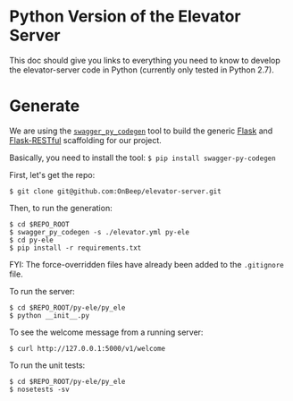 # Python Version of the Elevator Server
This doc should give you links to everything you need to know to develop
the elevator-server code in Python (currently only tested in Python 2.7).

# Generate
We are using the [`swagger_py_codegen`](https://github.com/guokr/swagger-py-codegen)
tool to build the generic [Flask](http://flask.pocoo.org/) and
[Flask-RESTful](http://flask-restful-cn.readthedocs.org/en/0.3.5/) scaffolding
for our project.

Basically, you need to install the tool:
`$ pip install swagger-py-codegen`

First, let's get the repo:
```
$ git clone git@github.com:OnBeep/elevator-server.git
```
Then, to run the generation:

```
$ cd $REPO_ROOT
$ swagger_py_codegen -s ./elevator.yml py-ele
$ cd py-ele
$ pip install -r requirements.txt
```

FYI: The force-overridden files have already been added to the `.gitignore` file.

To run the server:
```
$ cd $REPO_ROOT/py-ele/py_ele
$ python __init__.py
```

To see the welcome message from a running server:
```
$ curl http://127.0.0.1:5000/v1/welcome
```

To run the unit tests:
```
$ cd $REPO_ROOT/py-ele/py_ele
$ nosetests -sv
```
